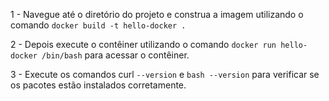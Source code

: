 1 - Navegue até o diretório do projeto e construa a imagem utilizando o comando ```docker build -t hello-docker .```

2 - Depois execute o contêiner utilizando o comando `docker run hello-docker /bin/bash` para acessar o contêiner.

3 - Execute os comandos curl `--version` e `bash --version` para verificar se os pacotes estão instalados corretamente.
